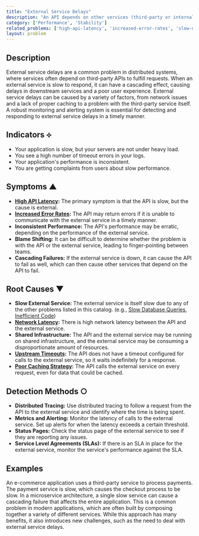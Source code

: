 ```yaml
---
title: "External Service Delays"
description: "An API depends on other services (third-party or internal) that are slow to respond, causing the API itself to be slow."
category: ['Performance', 'Stability']
related_problems: ['high-api-latency', 'increased-error-rates', 'slow-database-queries', 'inefficient-code', 'upstream-timeouts', 'poor-caching-strategy']
layout: problem
---
```


## Description
External service delays are a common problem in distributed systems, where services often depend on third-party APIs to fulfill requests. When an external service is slow to respond, it can have a cascading effect, causing delays in downstream services and a poor user experience. External service delays can be caused by a variety of factors, from network issues and a lack of proper caching to a problem with the third-party service itself. A robust monitoring and alerting system is essential for detecting and responding to external service delays in a timely manner.

## Indicators ⟡
- Your application is slow, but your servers are not under heavy load.
- You see a high number of timeout errors in your logs.
- Your application's performance is inconsistent.
- You are getting complaints from users about slow performance.

## Symptoms ▲

- **[High API Latency](high-api-latency.md):** The primary symptom is that the API is slow, but the cause is external.
- **[Increased Error Rates](increased-error-rates.md):** The API may return errors if it is unable to communicate with the external service in a timely manner.
- **Inconsistent Performance:** The API's performance may be erratic, depending on the performance of the external service.
- **Blame Shifting:** It can be difficult to determine whether the problem is with the API or the external service, leading to finger-pointing between teams.
- **Cascading Failures:** If the external service is down, it can cause the API to fail as well, which can then cause other services that depend on the API to fail.

## Root Causes ▼

- **Slow External Service:** The external service is itself slow due to any of the other problems listed in this catalog. (e.g., [Slow Database Queries](slow-database-queries.md), [Inefficient Code](inefficient-code.md))
- **[Network Latency](network-latency.md):** There is high network latency between the API and the external service.
- **Shared Infrastructure:** The API and the external service may be running on shared infrastructure, and the external service may be consuming a disproportionate amount of resources.
- **[Upstream Timeouts](upstream-timeouts.md):** The API does not have a timeout configured for calls to the external service, so it waits indefinitely for a response.
- **[Poor Caching Strategy](poor-caching-strategy.md):** The API calls the external service on every request, even for data that could be cached.

## Detection Methods ○

- **Distributed Tracing:** Use distributed tracing to follow a request from the API to the external service and identify where the time is being spent.
- **Metrics and Alerting:** Monitor the latency of calls to the external service. Set up alerts for when the latency exceeds a certain threshold.
- **Status Pages:** Check the status page of the external service to see if they are reporting any issues.
- **Service Level Agreements (SLAs):** If there is an SLA in place for the external service, monitor the service's performance against the SLA.

## Examples
An e-commerce application uses a third-party service to process payments. The payment service is slow, which causes the checkout process to be slow. In a microservice architecture, a single slow service can cause a cascading failure that affects the entire application. This is a common problem in modern applications, which are often built by composing together a variety of different services. While this approach has many benefits, it also introduces new challenges, such as the need to deal with external service delays.